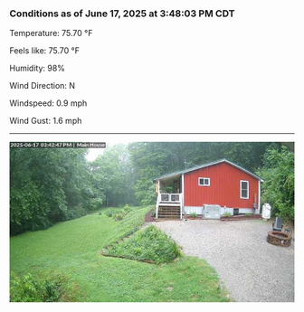 ### Conditions as of June 17, 2025 at 3:48:03 PM CDT 

Temperature: 75.70 &deg;F

Feels like: 75.70 &deg;F

Humidity: 98%

Wind Direction: N

Windspeed: 0.9 mph

Wind Gust: 1.6 mph

---

<img src="./images/latest.jpeg"/>

